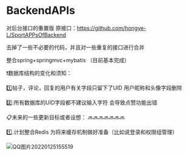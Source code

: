 # BackendAPIs
对后台接口的重置版 原接口：https://github.com/hongye-L/SportAPPsOfBackend

去掉了一些不必要的代码，并且对一些重复的接口进行合并

整合spring+springmvc+mybatis
（目前基本完成）


:exclamation:数据库结构的变化和须知：

:one:帖子，评论，回复的用户有关字段只留下了UID 用户昵称和头像字段删除

2️⃣:所有数据库的UID字段都不建议输入字符 会导致点赞功能出错 

:clipboard:未来的一些更新目标或者设想：
:soon::soon::soon::soon::soon::soon::soon:

:one:.计划整合Redis 为将来缓存机制做好准备（比如说登录和权限组管理）

![QQ图片20220125155519](https://user-images.githubusercontent.com/74951837/150934949-8649c155-7c4f-418f-8f08-a8dff34614fa.jpg)
